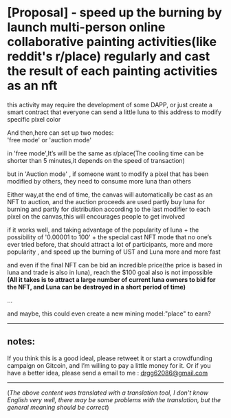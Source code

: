 
# [Proposal] - speed up the burning by launch multi-person online collaborative painting activities(like reddit's r/place) regularly and cast the result of each painting activities as an nft

this activity may require the development of some DAPP,
or just create a smart contract that everyone can send a little luna to this address to modify specific pixel color

And then,here can set up two modes:  
'free mode' or 'auction mode'

in 'free mode',It’s will be the same as r/place(The cooling time can be shorter than 5 minutes,it depends on the speed of transaction)

but in 'Auction mode' , if someone want to modify a pixel that has been modified by others, they need to consume more luna than others

Either way,at the end of time, the canvas will automatically be cast as an NFT to auction, and the auction proceeds are used partly buy luna for burning and partly for distribution according to the last modifier to each pixel on the canvas,this will encourages people to get involved 

if it works well, and taking advantage of the popularity of luna + the possibility of '0.00001 to 100' + the special cast NFT mode that no one’s ever tried before, 
that should attract a lot of participants, more and more popularity , and speed up the burning of UST and Luna more and more fast

and even if the final NFT can be bid an incredible price(the price is based in luna and trade is also in luna),
reach the $100 goal also is not impossible
**(All it takes is to attract a large number of current luna owners to bid for the NFT, and Luna can be destroyed in a short period of time)**

...  

and maybe, this could even create a new mining model:"place" to earn?

------------------------------------------------------------------------------------------------------------------------------------------

## notes:
 If you think this is a good ideal, please retweet it or start a crowdfunding campaign on Gitcoin, and I’m willing to pay a little money for it.
 Or if you have a better idea, please send a email to me :  drgg62086@gmail.com

------------------------------------------------------------------------------------------------------------------------------------------


(_The above content was translated with a translation tool, I don't know English very well, there may be some problems with the translation, but the general meaning should be correct_)
